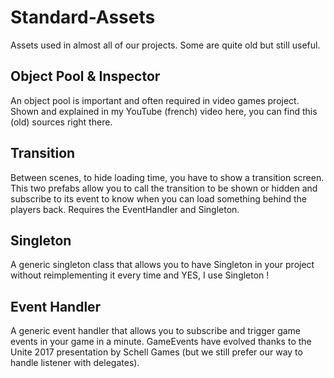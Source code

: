 # Standard-Assets
Assets used in almost all of our projects. Some are quite old but still useful.

## Object Pool & Inspector

An object pool is important and often required in video games project. Shown and explained in my YouTube (french) video here, you can find this (old) sources right there.

## Transition

Between scenes, to hide loading time, you have to show a transition screen. This two prefabs allow you to call the transition to be shown or hidden and subscribe to its event to know when you can load something behind the players back.
Requires the EventHandler and Singleton.

## Singleton

A generic singleton class that allows you to have Singleton in your project without reimplementing it every time and YES, I use Singleton !

## Event Handler

A generic event handler that allows you to subscribe and trigger game events in your game in a minute. GameEvents have evolved thanks to the Unite 2017 presentation by Schell Games (but we still prefer our way to handle listener with delegates).